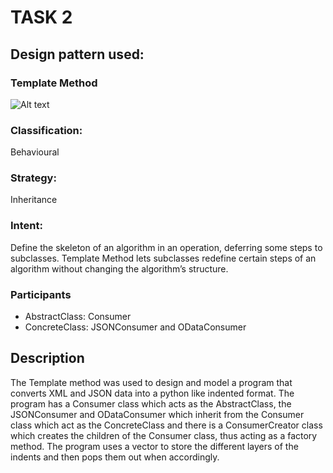 # TASK 2

## Design pattern used:
### Template Method

![Alt text](https://cdn.discordapp.com/attachments/1092393954856669235/1140722861124878336/Task_2.jpg)

### Classification:
Behavioural
### Strategy:
Inheritance
### Intent:
Define the skeleton of an algorithm in an operation, deferring some steps to subclasses. 
Template Method lets subclasses redefine certain steps of an algorithm
without changing the algorithm’s structure.

### Participants
* AbstractClass: Consumer
* ConcreteClass: JSONConsumer and ODataConsumer



## Description
The Template method was used to design and model a program that converts XML and JSON data into a python like indented format.
The program has a Consumer class which acts as the AbstractClass, the JSONConsumer and ODataConsumer which inherit from the Consumer class
which act as the ConcreteClass and there is a ConsumerCreator class which creates the children of the Consumer class, thus acting as a 
factory method. The program uses a vector to store the different layers of the indents and then pops them out when accordingly.
